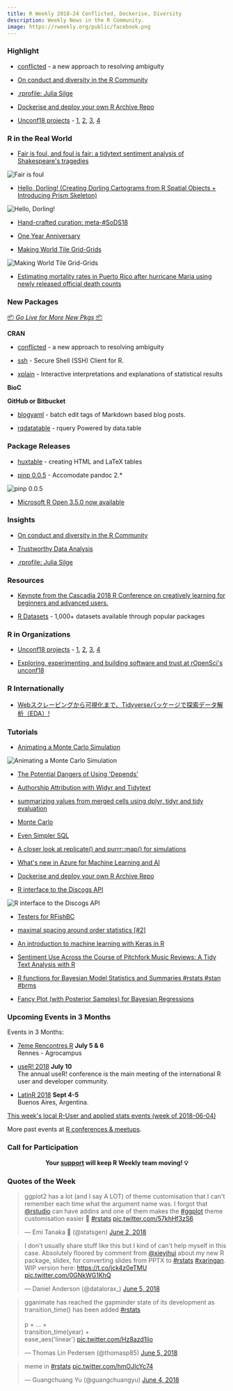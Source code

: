 ```yaml
---
title: R Weekly 2018-24 Conflicted, Dockerise, Diversity
description: Weekly News in the R Community.
image: https://rweekly.org/public/facebook.png
---
```


###  Highlight

+ [conflicted](https://www.tidyverse.org/articles/2018/06/conflicted/) - a new approach to resolving ambiguity

+ [On conduct and diversity in the R Community](https://www.r-consortium.org/announcement/2018/06/07/on-conduct-and-diversity-in-the-r-community)

+ [.rprofile: Julia Silge](https://ropensci.org/blog/2018/06/08/rprofile-julia-silge/)

+ [Dockerise and deploy your own R Archive Repo](https://rtask.thinkr.fr/blog/dockerise-and-deploy-your-own-r-archive-repo/)

+ [Unconf18 projects](https://ropensci.org/blog/2018/06/08/unconf_recap_4/) - [1](https://ropensci.org/blog/2018/06/05/unconf_recap_1/), [2](https://ropensci.org/blog/2018/06/06/unconf18_recap_2/), [3](https://ropensci.org/blog/2018/06/07/unconf_recap_3/), [4](https://ropensci.org/blog/2018/06/08/unconf_recap_4/)

### R in the Real World

+ [Fair is foul, and foul is fair: a tidytext sentiment analysis of Shakespeare's tragedies](https://peerchristensen.netlify.com/post/fair-is-foul-and-foul-is-fair-a-tidytext-entiment-analysis-of-shakespeare-s-tragedies/)

![Fair is foul](https://raw.githubusercontent.com/rweekly/image/master/2018/book-18.png)

+ [Hello, Dorling! (Creating Dorling Cartograms from R Spatial Objects + Introducing Prism Skeleton)](https://rud.is/b/2018/06/03/hello-dorling-creating-dorling-cartograms-from-r-spatial-objects-introducing-prism-skeleton/)

![Hello, Dorling!](https://raw.githubusercontent.com/rweekly/image/master/2018/dorling.png)

+ [Hand-crafted curation: meta-#SoDS18](https://maraaverick.rbind.io/2018/06/meta-sods18-a-call-to-curation/)


+ [One Year Anniversary](https://jessesadler.com/post/one-year-reflections/)

+ [Making World Tile Grid-Grids](https://rud.is/b/2018/06/07/making-world-tile-grid-grids/)

![Making World Tile Grid-Grids](https://raw.githubusercontent.com/rweekly/image/master/2018/chart2-1.png)

+ [Estimating mortality rates in Puerto Rico after hurricane Maria using newly released official death counts](https://simplystatistics.org/2018/06/08/a-first-look-at-recently-released-official-puerto-rico-death-count-data/)


###  New Packages

<p class="added-hostname"><a href="https://rweekly.org/live" target="_blank" class="externalLink">📦 <i>Go Live for More New Pkgs</i> 📦</a></p>

**CRAN**

+ [conflicted](https://www.tidyverse.org/articles/2018/06/conflicted/) - a new approach to resolving ambiguity

* [ssh](https://cran.r-project.org/web/packages/ssh/vignettes/intro.html) - Secure Shell (SSH) Client for R.

+ [xplain](https://topics-in-r.blogspot.com/2018/05/new-r-package-xplain-providing.html) - Interactive interpretations and explanations of statistical results

**BioC**


**GitHub or Bitbucket**

* [blogyaml](https://github.com/ropenscilabs/blogyaml) - batch edit tags of Markdown based blog posts.

+ [rqdatatable](http://www.win-vector.com/blog/2018/06/rqdatatable-rquery-powered-by-data-table/) - rquery Powered by data.table

### Package Releases

+ [huxtable](https://hughjonesd.github.io/huxtable/) -  creating HTML and LaTeX tables

+ [pinp 0.0.5](http://dirk.eddelbuettel.com/blog/2018/06/08#pinp_0.0.5) - Accomodate pandoc 2.*

![pinp 0.0.5](https://raw.githubusercontent.com/rweekly/image/master/2018/pinp.png)

+ [Microsoft R Open 3.5.0 now available](http://blog.revolutionanalytics.com/2018/06/microsoft-r-open-350-now-available.html)


### Insights

+ [On conduct and diversity in the R Community](https://www.r-consortium.org/announcement/2018/06/07/on-conduct-and-diversity-in-the-r-community)

+ [Trustworthy Data Analysis](https://simplystatistics.org/2018/06/04/trustworthy-data-analysis/)

+ [.rprofile: Julia Silge](https://ropensci.org/blog/2018/06/08/rprofile-julia-silge/)



###  Resources

+ [Keynote from the Cascadia 2018 R Conference on creatively learning for beginners and advanced users.](https://speakerdeck.com/apreshill/big-magic-with-r-creative-learning-beyond-fear)

+ [R Datasets](https://vincentarelbundock.github.io/Rdatasets/datasets.html) - 1,000+ datasets available through popular packages


###  R in Organizations

+ [Unconf18 projects](https://ropensci.org/blog/2018/06/08/unconf_recap_4/) - [1](https://ropensci.org/blog/2018/06/05/unconf_recap_1/), [2](https://ropensci.org/blog/2018/06/06/unconf18_recap_2/), [3](https://ropensci.org/blog/2018/06/07/unconf_recap_3/), [4](https://ropensci.org/blog/2018/06/08/unconf_recap_4/)


+ [Exploring, experimenting, and building software and trust at rOpenSci's unconf18](https://ropensci.org/blog/2018/06/05/unconf18/)

### R Internationally

+ [Webスクレーピングから可視化まで、Tidyverseパッケージで探索データ解析（EDA）!](https://ryo-n7.github.io/2018-06-07-global-peace-index-JP/)



###  Tutorials

+ [Animating a Monte Carlo Simulation](https://roh.engineering/post/animating-a-monte-carlo-simulation/)

![Animating a Monte Carlo Simulation](https://raw.githubusercontent.com/rweekly/image/master/2018/monte.gif)

+ [The Potential Dangers of Using 'Depends'](https://github.com/leeper/Depends)

<!--more-->

+ [Authorship Attribution with Widyr and Tidytext](http://kanishka.xyz/2018/my-first-few-open-source-contributions-authorship-attribution-of-the-federalist-papers/)

+ [summarizing values from merged cells using dplyr, tidyr and tidy evaluation](https://luisdva.github.io/rstats/unbreaking-vals/)

+ [Monte Carlo](https://rviews.rstudio.com/2018/06/05/monte-carlo/)


+ [Even Simpler SQL](https://www.johnmackintosh.com/2018-06-03-even-simpler-sql/)

+ [A closer look at replicate() and purrr::map() for simulations](https://aosmith.rbind.io/2018/06/05/a-closer-look-at-replicate-and-purrr/)


+ [What's new in Azure for Machine Learning and AI](http://blog.revolutionanalytics.com/2018/06/whats-new-in-azure-for-machine-learning-and-ai.html)

+ [Dockerise and deploy your own R Archive Repo](https://rtask.thinkr.fr/blog/dockerise-and-deploy-your-own-r-archive-repo/)

+ [R interface to the Discogs API](https://ewen.io/2018/06/07/discogger-day-one/)

![R interface to the Discogs API](https://cdn.rawgit.com/rweekly/image/master/2018/discogger.svg)

+ [Testers for RFishBC](http://derekogle.com/fishR/2018-06-07-RFishBC-Testers)

+ [maximal spacing around order statistics [#2]](https://xianblog.wordpress.com/2018/06/08/maximal-spacing-around-order-statistics-2/)

+ [An introduction to machine learning with Keras in R](https://theoreticalecology.wordpress.com/2018/06/06/an-introduction-to-machine-learning-with-keras-in-r/)

+ [Sentiment Use Across the Course of Pitchfork Music Reviews: A Tidy Text Analysis with R](https://methodmatters.blogspot.com/2018/06/sentiment-use-across-course-of.html)

+ [R functions for Bayesian Model Statistics and Summaries #rstats #stan #brms](https://strengejacke.wordpress.com/2018/06/06/r-functions-for-bayesian-model-statistics-and-summaries-rstats-stan-brms/)

+ [Fancy Plot (with Posterior Samples) for Bayesian Regressions](https://neuropsychology.github.io/psycho.R//2018/06/03/plot_bayesian_model.html)

<!--<div class="post-more-begin"></div><div class="post-more-end"></div>-->




###  Upcoming Events in 3 Months

Events in 3 Months:

+ [7eme Rencontres R](https://r2018-rennes.sciencesconf.org/)  **July 5 & 6** <br />
Rennes - Agrocampus

+ [useR! 2018](https://user2018.r-project.org/) **July 10** <br />
The annual useR! conference is the main meeting of the international R user and developer community.

+ [LatinR 2018](http://latin-r.com/) **Sept 4-5** <br />
Buenos Aires, Argentina.

[This week's local R-User and applied stats events (week of 2018-06-04)](https://community.rstudio.com/t/upcoming-r-community-events-week-of-2018-06-04/9079)

More past events at [R conferences & meetups](https://conf.rweekly.org).




###  Call for Participation

<p class="hide-support added-hostname support-rweekly" style="text-align: center;font-weight: bold;">Your <a class="non-visited externalLink" href="https://www.patreon.com/rweekly" onclick="pas(this)">support</a> will keep R Weekly team moving! 💡</p>

###  Quotes of the Week

<blockquote class="twitter-tweet" data-lang="en"><p lang="en" dir="ltr">ggplot2 has a lot (and I say A LOT) of theme customisation that I can&#39;t remember each time what the argument name was. I forgot that <a href="https://twitter.com/rstudio?ref_src=twsrc%5Etfw">@rstudio</a> can have addins and one of them makes the <a href="https://twitter.com/hashtag/ggplot?src=hash&amp;ref_src=twsrc%5Etfw">#ggplot</a> theme customisation easier 🙂 <a href="https://twitter.com/hashtag/rstats?src=hash&amp;ref_src=twsrc%5Etfw">#rstats</a> <a href="https://t.co/57khHf3zS6">pic.twitter.com/57khHf3zS6</a></p>&mdash; Emi Tanaka 🌾 (@statsgen) <a href="https://twitter.com/statsgen/status/1002762682456367104?ref_src=twsrc%5Etfw">June 2, 2018</a></blockquote>


<blockquote class="twitter-tweet" data-lang="en"><p lang="en" dir="ltr">I don&#39;t usually share stuff like this but I kind of can&#39;t help myself in this case. Absolutely floored by comment from <a href="https://twitter.com/xieyihui?ref_src=twsrc%5Etfw">@xieyihui</a> about my new R package, slidex, for converting slides  from PPTX to <a href="https://twitter.com/hashtag/rstats?src=hash&amp;ref_src=twsrc%5Etfw">#rstats</a> <a href="https://twitter.com/hashtag/xaringan?src=hash&amp;ref_src=twsrc%5Etfw">#xaringan</a>. WIP version here: <a href="https://t.co/jck4z0eTMU">https://t.co/jck4z0eTMU</a> <a href="https://t.co/0GNkWG1KhQ">pic.twitter.com/0GNkWG1KhQ</a></p>&mdash; Daniel Anderson (@datalorax_) <a href="https://twitter.com/datalorax_/status/1003867459999285248?ref_src=twsrc%5Etfw">June 5, 2018</a></blockquote>


<blockquote class="twitter-tweet" data-lang="en"><p lang="en" dir="ltr">gganimate has reached the gapminder state of its development as transition_time() has been added <a href="https://twitter.com/hashtag/rstats?src=hash&amp;ref_src=twsrc%5Etfw">#rstats</a><br><br>p + ... +<br>  transition_time(year) + <br>  ease_aes(&#39;linear&#39;) <a href="https://t.co/Hz8azd1lio">pic.twitter.com/Hz8azd1lio</a></p>&mdash; Thomas Lin Pedersen (@thomasp85) <a href="https://twitter.com/thomasp85/status/1004068316611260416?ref_src=twsrc%5Etfw">June 5, 2018</a></blockquote>

<blockquote class="twitter-tweet" data-lang="en"><p lang="en" dir="ltr">meme in <a href="https://twitter.com/hashtag/rstats?src=hash&amp;ref_src=twsrc%5Etfw">#rstats</a> <a href="https://t.co/hmOJIcYc74">pic.twitter.com/hmOJIcYc74</a></p>&mdash; Guangchuang Yu (@guangchuangyu) <a href="https://twitter.com/guangchuangyu/status/1003549886267121664?ref_src=twsrc%5Etfw">June 4, 2018</a></blockquote>

